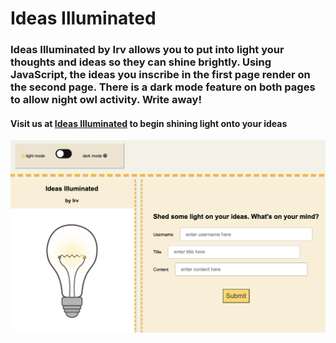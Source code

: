 <h1> Ideas Illuminated </h1>
<h3> Ideas Illuminated by Irv allows you to put into light your thoughts and ideas so they can shine brightly. Using JavaScript, the ideas you inscribe in the first page render on the second page. There is a dark mode feature on both pages to allow night owl activity. Write away! </h3>

<h4> Visit us at <a href="https://scurvyirv.github.io/ideas-illuminated/"> 
Ideas Illuminated</a> to begin shining light onto your ideas </h4>

![alt text](assets/images/ideasillumSS.png)
